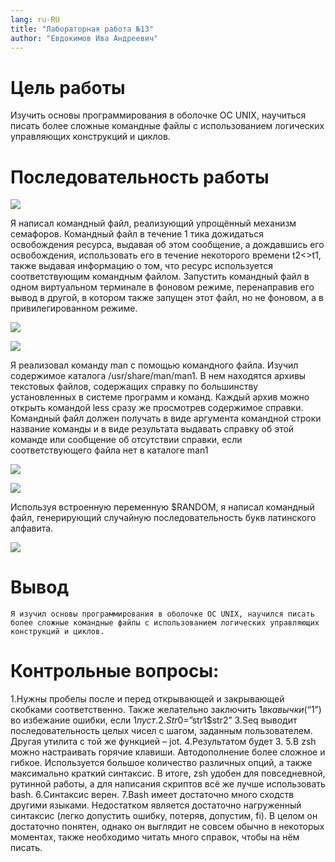 ```yaml
---
lang: ru-RU
title: "Лабораторная работа №13"
author: "Евдокимов Ива Андреевич"
---
```


# Цель работы
Изучить основы программирования в оболочке ОС UNIX, научиться писать более сложные командные файлы с использованием логических управляющих конструкций и циклов.

# Последовательность работы

![](j3.png)

Я написал командный файл, реализующий упрощённый механизм семафоров. Командный файл  в течение 1 тика дожидаться освобождения ресурса, выдавая об этом сообщение, а дождавшись его освобождения, использовать его в течение некоторого времени t2<>t1, также выдавая информацию о том, что ресурс используется соответствующим командным файлом. Запустить командный файл в одном виртуальном терминале в фоновом режиме, перенаправив его вывод в другой, в котором также запущен этот файл, но не фоновом, а в привилегированном режиме.

![](j.png)


![](j4.png)

Я реализовал команду man с помощью командного файла. Изучил содержимое
каталога /usr/share/man/man1. В нем находятся архивы текстовых файлов,
содержащих справку по большинству установленных в системе программ и команд. Каждый архив можно открыть командой less сразу же просмотрев содержимое справки. Командный файл должен получать в виде аргумента командной
строки название команды и в виде результата выдавать справку об этой команде или сообщение об отсутствии справки, если соответствующего файла нет в
каталоге man1

![](j6.png)

![](j5.png)

Используя встроенную переменную $RANDOM, я написал командный файл, генерирующий случайную последовательность букв латинского алфавита.

![](j2.png)

# Вывод
```
Я изучил основы программирования в оболочке ОС UNIX, научился писать более сложные командные файлы с использованием логических управляющих конструкций и циклов.
```
# Контрольные вопросы:

1.Нужны пробелы после и перед открывающей и закрывающей скобками соответственно. Также желательно заключить $1 в кавычки (“$1”) во избежание ошибки, если $1 пуст.
2.Str0=”$str1$str2”
3.Seq выводит последовательность целых чисел с шагом, заданным пользователем. Другая утилита с той же функцией – jot.
4.Результатом будет 3.
5.В zsh можно настраивать горячие клавиши. Автодополнение более сложное и гибкое. Используется большое количество различных опций, а также максимально краткий синтаксис. В итоге, zsh удобен для повседневной, рутинной работы, а для написания скриптов всё же лучше использовать bash.
6.Синтаксис верен.
7.Bash имеет достаточно много сходств другими языками. Недостатком является достаточно нагруженный синтаксис (легко допустить ошибку, потеряв, допустим, fi). В целом он достаточно понятен, однако он выглядит не совсем обычно в некоторых моментах, также необходимо читать много справок, чтобы на нём писать.
